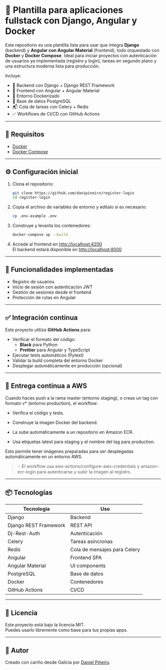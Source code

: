 # 🧪 Plantilla para aplicaciones fullstack con Django, Angular y Docker

Este repositorio es una plantilla lista para usar que integra **Django** (backend) y **Angular con Angular Material** (frontend), todo orquestado con **Docker** y **Docker Compose**. Ideal para iniciar proyectos con autenticación de usuarios ya implementada (registro y login), tareas en segundo plano y una estructura moderna lista para producción.

Incluye:

- 🔧 Backend con Django + Django REST Framework
- 🎨 Frontend con Angular + Angular Material
- 🐳 Entorno Dockerizado
- 🐘 Base de datos PostgreSQL
- 📬 Cola de tareas con Celery + Redis
- ✅ Workflows de CI/CD con GitHub Actions

---

## 🚀 Requisitos

- [Docker](https://www.docker.com/)
- [Docker Compose](https://docs.docker.com/compose/)

---

## ⚙️ Configuración inicial

1. Clona el repositorio:
    ```bash
    git clone https://github.com/danipineiro/register-login
    cd register-login
    ```

2. Copia el archivo de variables de entorno y edítalo si es necesario:
    ```bash
    cp .env.example .env
    ```

3. Construye y levanta los contenedores:
    ```bash
    docker-compose up --build
    ```

4. Accede al frontend en [http://localhost:4200](http://localhost:4200)  
   El backend estará disponible en [http://localhost:8000](http://localhost:8000)

---

## 🔐 Funcionalidades implementadas

- Registro de usuarios
- Inicio de sesión con autenticación JWT
- Gestión de sesiones desde el frontend
- Protección de rutas en Angular

---

## ✅ Integración continua

Este proyecto utiliza **GitHub Actions** para:

- Verificar el formato del código:
  - **Black** para Python
  - **Prettier** para Angular y TypeScript
- Ejecutar tests automáticos (Pytest)
- Validar la build completa del entorno Docker
- Desplegar automáticamente en producción (opcional)

---
## 🚀 Entrega continua a AWS
Cuando haces push a la rama master (entorno staging), o creas un tag con formato v* (entorno production), el workflow:

- Verifica el código y tests.
- Construye la imagen Docker del backend.
- La sube automáticamente a un repositorio en Amazon ECR.

- Usa etiquetas latest para staging y el nombre del tag para production.

Esto permite tener imágenes preparadas para ser desplegadas automáticamente en un entorno AWS.

> 💡 El workflow usa aws-actions/configure-aws-credentials y amazon-ecr-login para autenticarse y subir la imagen al registro.

---

## 📦 Tecnologías

| Tecnología            | Uso           |
|-----------------------|---------------|
| Django                | Backend       |
| Django REST Framework | REST API      |
| Dj-Rest-Auth          | Autenticación |
| Celery                | Tareas asíncronas         |
| Redis                 | Cola de mensajes para Celery |
| Angular               | Frontend SPA  |
| Angular Material      | UI components |
| PostgreSQL            | Base de datos |
| Docker                | Contenedores  |
| GitHub Actions        | CI/CD         |

---

## 📄 Licencia

Este proyecto está bajo la licencia MIT.  
Puedes usarlo libremente como base para tus propias apps.

---

## 🙌 Autor

Creado con cariño desde Galicia por [Daniel Piñeiro](https://www.linkedin.com/in/dpineiro/).